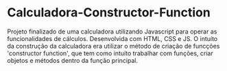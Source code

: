 # Calculadora-Constructor-Function

Projeto finalizado de uma calculadora utilizando Javascript para operar as funcionalidades de cálculos. Desenvolvida com HTML, CSS e JS. O intuíto da construção da calculadora era utilizar o método de criação de funcções 'constructor function', que tem como intuíto trabalhar com funções, criar objetos e métodos dentro da função principal.
